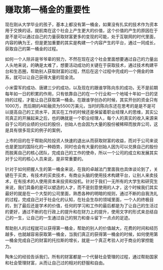 # 赚取第一桶金的重要性

现在刚从大学毕业的孩子，基本上都没有第一桶金，如果没有扎实的技术作为资本用于交换的话，就航南在这个社会上产生更大的价值，这个价值的产生的原因在于是不是可以通过自己的力量获取财富更多的变现的可能，处于互联网的时代里面，内容的确为王，但是更加重要的其实是构建一个内容产生的平台，通过一同成长，获取自己的第一桶金的过程。

如何一个人除非是爷爷辈的努力，不然在现在这个社会里面想要通过自己的力量出人头地来说，的确是太难了，想要活动成功的关键在于获取技术，通过技术构建平台和生态圈，帮助别人获取财富的过程，然后在这个过程中完成的一个佣金的体系，就可以让自己获得大量的现金流。

小米雷军的成功、唐建三少的成功，以及现在的跟谁学陈向东的成功，无不是前期每年如一日的积累的作用，只有依靠自己的在一个行业和一个地域十年如一日的坚持的过程，才能让自己获取第一桶金。在跟谁学创办的时候，其实开创的资金只有1000万，而后期的A轮融资为5500万美元，当时的陈向东还在思考的是是不是可以提高自己的工资水平，其实在工作的时候还是保留着职业经理人的思维，其实公司真正的开展起来之后，也的确就是一个职业经理人，每个人的真实的收入来源来自于公司的业绩的分红的股份，创始人也会因为大量的股份被稀释而放弃公司，这是具有很多现实的例子的案例，

上市的目的在于帮助风险投资人快速的退出从而获取财富的收益，而对于公司来说也是更加的国际化的一种趋势，同时也会有大量的创始人因为可以兑换自己的股份而脱离自己的核心团队，完成自己的工作的使命，所以一个公司的成立和发展其实对于公司的核心人员来说，是非常重要的。

针对于如何把握人生的第一桶金来说，在我的卓越法门里面我也具体谈论到了，关键在于买卖，有技术的买卖技术，有商业头脑的使用技术构建平台，让别人来卖技术，在有技术的人使用资本来投资和投机。针对于我们一无所有的大学生和研究生来说，我们具备的是可以塑造的人才，而不是刻意使用的人才，这个时候我们其实最好的就是在一个大型的公司里面，熟悉各种的明暗的规则，通过不断的自我洗礼的过程，完成自己对于社会化的认知，在社会生存的领域里面，一个人的终极目的，到了最后还是学术的价值，任何的学习和工作的最后都是为了让自己的生活过的更好，通过不断的在行政上的提升和在财力上的提升，使用文字的形式来总结自己的一生，让自己的一生通过自己的努力和奋斗留下一点点的足迹。

帮助别人的过程就可以获得第一桶金，帮助的别人的价值越大，花费的时间和经历越多，也就越容易获取第一桶金，当我们真正的获得第一桶金的时候，如何使用第一桶金完成自己的财富的托拉斯的增长，就是一个真正考验人对于商业的掌控能力。

陶朱公的经验告诉我们，所有的财富都是一个代替社会管理的过程，通过帮助国家和社会管理财富，从而让自己过的相对的舒服和自由。
